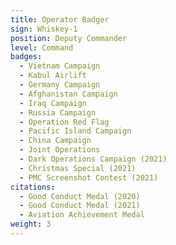 ```yaml
---
title: Operator Badger
sign: Whiskey-1
position: Deputy Commander
level: Command
badges:
  - Vietnam Campaign
  - Kabul Airlift
  - Germany Campaign
  - Afghanistan Campaign
  - Iraq Campaign
  - Russia Campaign
  - Operation Red Flag
  - Pacific Island Campaign
  - China Campaign
  - Joint Operations
  - Dark Operations Campaign (2021)
  - Christmas Special (2021)
  - PMC Screenshot Contest (2021)
citations:
  - Good Conduct Medal (2020)
  - Good Conduct Medal (2021)
  - Aviation Achievement Medal
weight: 3
---
```

